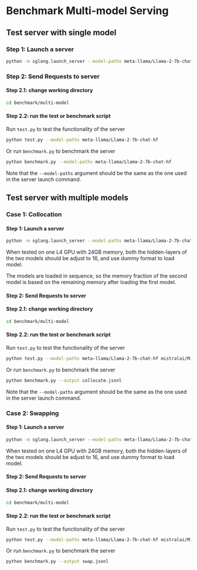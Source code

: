 # Benchmark Multi-model Serving

## Test server with single model

### Step 1: Launch a server

```bash
python -m sglang.launch_server --model-paths meta-llama/Llama-2-7b-chat-hf --port 30000   --disable-cuda-graph
```

### Step 2: Send Requests to server

#### Step 2.1: change working directory

```bash
cd benchmark/multi-model
```

#### Step 2.2: run the test or benchmark script

Run `test.py` to test the functionality of the server

```bash
python test.py --model-paths meta-llama/Llama-2-7b-chat-hf
```

Or run `benchmark.py` to benchmark the server

```bash
python benchmark.py --model-paths meta-llama/Llama-2-7b-chat-hf
```

Note that the `--model-paths` argument should be the same as the one used in the server launch command.

## Test server with multiple models

### Case 1: Collocation

#### Step 1: Launch a server
```bash
python -m sglang.launch_server --model-paths meta-llama/Llama-2-7b-chat-hf mistralai/Mistral-7B-Instruct-v0.2 --port 30000   --disable-cuda-graph --load-format dummy --mem-fraction-statics 0.48 0.8
```

When tested on one L4 GPU with 24GB memory, both the hidden-layers of the two models should be adjust to 16, and use dummy format to load model.

The models are loaded in sequence, so the memory fraction of the second model is based on the remaining memory after loading the first model.

#### Step 2: Send Requests to server

#### Step 2.1: change working directory

```bash
cd benchmark/multi-model
```

#### Step 2.2: run the test or benchmark script

Run `test.py` to test the functionality of the server

```bash
python test.py --model-paths meta-llama/Llama-2-7b-chat-hf mistralai/Mistral-7B-Instruct-v0.2
```

Or run `benchmark.py` to benchmark the server

```bash
python benchmark.py --output collocate.jsonl
```

Note that the `--model-paths` argument should be the same as the one used in the server launch command.

### Case 2: Swapping 

#### Step 1: Launch a server
```bash
python -m sglang.launch_server --model-paths meta-llama/Llama-2-7b-chat-hf mistralai/Mistral-7B-Instruct-v0.2 --port 30000   --disable-cuda-graph --load-format dummy --mem-fraction-statics 0.8 0.8 --init-scheduled-models meta-llama/Llama-2-7b-chat-hf
```

When tested on one L4 GPU with 24GB memory, both the hidden-layers of the two models should be adjust to 16, and use dummy format to load model.

#### Step 2: Send Requests to server

#### Step 2.1: change working directory

```bash
cd benchmark/multi-model
```

#### Step 2.2: run the test or benchmark script

Run `test.py` to test the functionality of the server

```bash
python test.py --model-paths meta-llama/Llama-2-7b-chat-hf mistralai/Mistral-7B-Instruct-v0.2
```

Or run `benchmark.py` to benchmark the server

```bash
python benchmark.py --output swap.jsonl
```
